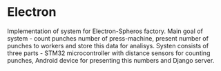 # Electron

Implementation of system for Electron-Spheros factory. Main goal of system - count punches number of press-machine, present number of punches to workers and store this data for analisys. Systen consists of three parts - STM32 microcontroller with distance sensors for counting punches, Android device for presenting this numbers and Django server. 
